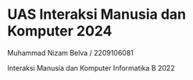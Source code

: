 # UAS Interaksi Manusia dan Komputer 2024

Muhammad Nizam Belva / 2209106081

Interaksi Manusia dan Komputer Informatika B 2022
